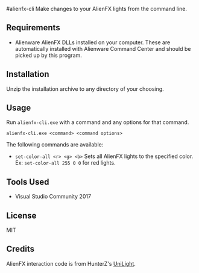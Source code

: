 #alienfx-cli
Make changes to your AlienFX lights from the command line.

## Requirements
- Alienware AlienFX DLLs installed on your computer. These are automatically installed with Alienware Command Center and 
should be picked up by this program.

## Installation
Unzip the installation archive to any directory of your choosing.

## Usage
Run `alienfx-cli.exe` with a command and any options for that command. 
```
alienfx-cli.exe <command> <command options>
```
The following commands are available:

- `set-color-all <r> <g> <b>` Sets all AlienFX lights to the specified color. Ex: `set-color-all 255 0 0` for red lights.

## Tools Used
* Visual Studio Community 2017

## License
MIT

## Credits
AlienFX interaction code is from HunterZ's [UniLight](https://github.com/HunterZ/UniLight).
